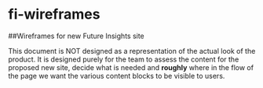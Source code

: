 # fi-wireframes
##Wireframes for new Future Insights site

This document is NOT designed as a representation of the actual look of the product. It is designed purely for the team to assess the content for the proposed new site, decide what is needed and <b>roughly</b> where in the flow of the page we want the various content blocks to be visible to users.
